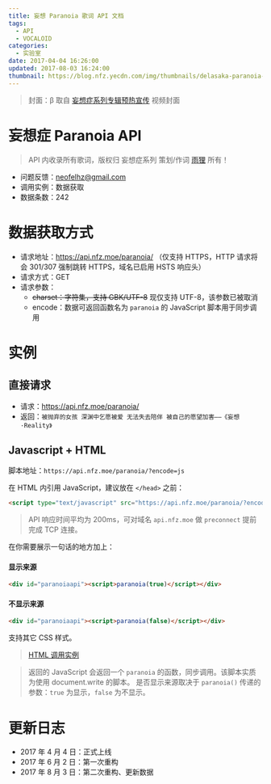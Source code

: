```yaml
---
title: 妄想 Paranoia 歌词 API 文档
tags:
  - API
  - VOCALOID
categories:
  - 实验室
date: 2017-04-04 16:26:00
updated: 2017-08-03 16:24:00
thumbnail: https://blog.nfz.yecdn.com/img/thumbnails/delasaka-paranoia-api.png!blogth
---
```


> 封面：β 
> 取自 [妄想症系列专辑预热宣传](http://www.bilibili.com/video/av8264026/) 视频封面

<!-- more -->

# 妄想症 Paranoia API

> API 内收录所有歌词，版权归 妄想症系列 策划/作词 [雨狸](http://weibo.com/sakacastle) 所有！

- 问题反馈：neofelhz@gmail.com
- 调用实例：数据获取
- 数据条数：242

# 数据获取方式

- 请求地址：https://api.nfz.moe/paranoia/ （仅支持 HTTPS，HTTP 请求将会 301/307 强制跳转 HTTPS，域名已启用 HSTS 响应头）
- 请求方式：GET
- 请求参数：
  - ~~charset：字符集，支持 GBK/UTF-8~~ 现仅支持 UTF-8，该参数已被取消
  - encode：数据可返回函数名为 `paranoia` 的 JavaScript 脚本用于同步调用

# 实例

## 直接请求

- 请求：https://api.nfz.moe/paranoia/
- 返回：`被抛弃的女孩 深渊中乞愿被爱 无法失去陪伴 被自己的愿望加害——《妄想·Reality》`

## Javascript + HTML

脚本地址：`https://api.nfz.moe/paranoia/?encode=js`

在 HTML 内引用 JavaScript，建议放在 `</head>` 之前：

```html
<script type="text/javascript" src="https://api.nfz.moe/paranoia/?encode=js"></script>
```

> API 响应时间平均为 200ms，可对域名 `api.nfz.moe` 做 `preconnect` 提前完成 TCP 连接。

在你需要展示一句话的地方加上：

#### 显示来源

```html
<div id="paranoiaapi"><script>paranoia(true)</script></div>
```

#### 不显示来源

```html
<div id="paranoiaapi"><script>paranoia(false)</script></div>
```

支持其它 CSS 样式。

> [HTML 调用实例](https://api.nfz.moe/paranoia/example.html)

> 返回的 JavaScript 会返回一个 `paranoia` 的函数，同步调用。该脚本实质为使用 document.write 的脚本。
> 是否显示来源取决于 `paranoia()` 传递的参数：`true` 为显示，`false` 为不显示。

# 更新日志

- 2017 年 4 月 4 日：正式上线
- 2017 年 6 月 2 日：第一次重构
- 2017 年 8 月 3 日：第二次重构、更新数据
